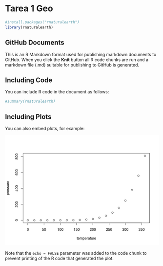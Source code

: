 Tarea 1 Geo
================

``` r
#install.packages("rnaturalearth")
library(rnaturalearth)
```

## GitHub Documents

This is an R Markdown format used for publishing markdown documents to
GitHub. When you click the **Knit** button all R code chunks are run and
a markdown file (.md) suitable for publishing to GitHub is generated.

## Including Code

You can include R code in the document as follows:

``` r
#summary(rnaturalearth)
```

## Including Plots

You can also embed plots, for example:

![](tarea1_files/figure-gfm/pressure-1.png)<!-- -->

Note that the `echo = FALSE` parameter was added to the code chunk to
prevent printing of the R code that generated the plot.
